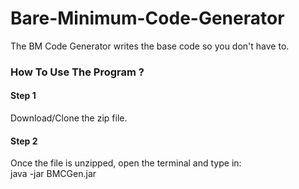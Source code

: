 # Bare-Minimum-Code-Generator
<article>The BM Code Generator writes the base code so you don't have to. </article>

<h3>How To Use The Program ?</h3>

<h4>Step 1</h4>
<article>Download/Clone the zip file.</article>

<h4>Step 2</h4>
<article>Once the file is unzipped, open the terminal and type in:</article>
<article>  java -jar BMCGen.jar</article>
